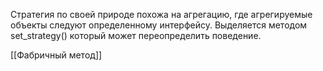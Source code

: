 Стратегия по своей природе похожа на агрегацию, где агрегируемые объекты следуют определенному интерфейсу. Выделяется методом set_strategy() который может переопределить поведение.

[[Фабричный метод]] 